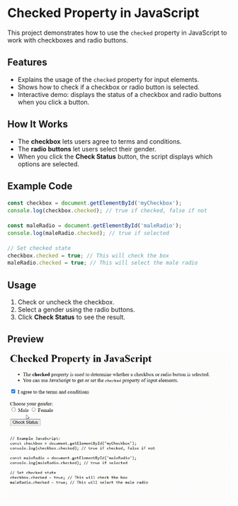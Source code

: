 # Checked Property in JavaScript

This project demonstrates how to use the `checked` property in JavaScript to work with checkboxes and radio buttons.

## Features

- Explains the usage of the `checked` property for input elements.
- Shows how to check if a checkbox or radio button is selected.
- Interactive demo: displays the status of a checkbox and radio buttons when you click a button.

## How It Works

- The **checkbox** lets users agree to terms and conditions.
- The **radio buttons** let users select their gender.
- When you click the **Check Status** button, the script displays which options are selected.

## Example Code

```javascript
const checkbox = document.getElementById('myCheckbox');
console.log(checkbox.checked); // true if checked, false if not

const maleRadio = document.getElementById('maleRadio');
console.log(maleRadio.checked); // true if selected

// Set checked state
checkbox.checked = true; // This will check the box
maleRadio.checked = true; // This will select the male radio
```

## Usage

1. Check or uncheck the checkbox.
2. Select a gender using the radio buttons.
3. Click **Check Status** to see the result.

## Preview

![Preview](gif/preview.gif)
